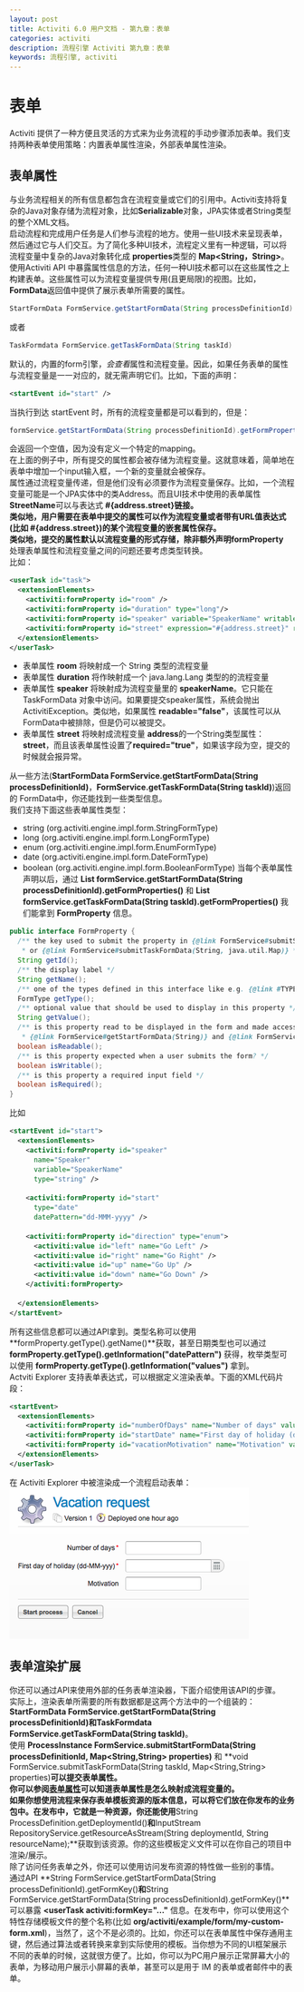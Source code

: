 ```yaml
---
layout: post
title: Activiti 6.0 用户文档 - 第九章：表单
categories: activiti
description: 流程引擎 Activiti 第九章：表单
keywords: 流程引擎, activiti
---
```

# 表单
Activiti 提供了一种方便且灵活的方式来为业务流程的手动步骤添加表单。我们支持两种表单使用策略：内置表单属性渲染，外部表单属性渲染。 

## 表单属性
与业务流程相关的所有信息都包含在流程变量或它们的引用中。Activiti支持将复杂的Java对象存储为流程对象，比如**Serializable**对象，JPA实体或者String类型的整个XML文档。  
启动流程和完成用户任务是人们参与流程的地方。使用一些UI技术来呈现表单，然后通过它与人们交互。为了简化多种UI技术，流程定义里有一种逻辑，可以将流程变量中复杂的Java对象转化成 **properties**类型的 **Map<String，String>**。
使用Activiti API 中暴露属性信息的方法，任何一种UI技术都可以在这些属性之上构建表单。这些属性可以为流程变量提供专用(且更局限)的视图。比如，**FormData**返回值中提供了展示表单所需要的属性。  
```java
StartFormData FormService.getStartFormData(String processDefinitionId)
```
或者
```java
TaskFormdata FormService.getTaskFormData(String taskId)
```
默认的，内置的form引擎，*会查看*属性和流程变量。因此，如果任务表单的属性与流程变量是一一对应的，就无需声明它们。比如，下面的声明：
```xml
<startEvent id="start" />
```
当执行到达 startEvent 时，所有的流程变量都是可以看到的，但是：
```java
formService.getStartFormData(String processDefinitionId).getFormProperties()
```
会返回一个空值，因为没有定义一个特定的mapping。  
在上面的例子中，所有提交的属性都会被存储为流程变量。这就意味着，简单地在表单中增加一个input输入框，一个新的变量就会被保存。  
属性通过流程变量传递，但是他们没有必须要作为流程变量保存。比如，一个流程变量可能是一个JPA实体中的类Address。而且UI技术中使用的表单属性**StreetName**可以与表达式 **#{address.street}**链接。  
类似地，用户需要在表单中提交的属性可以作为流程变量或者带有URL值表达式(比如 **#{address.street}**)的某个流程变量的嵌套属性保存。  
类似地，提交的属性默认以流程变量的形式存储，除非额外声明**formProperty**  
处理表单属性和流程变量之间的问题还要考虑类型转换。  
比如：
```xml
<userTask id="task">
  <extensionElements>
    <activiti:formProperty id="room" />
    <activiti:formProperty id="duration" type="long"/>
    <activiti:formProperty id="speaker" variable="SpeakerName" writable="false" />
    <activiti:formProperty id="street" expression="#{address.street}" required="true" />
  </extensionElements>
</userTask>
```
- 表单属性 **room** 将映射成一个 String 类型的流程变量
- 表单属性 **duration** 将作映射成一个 java.lang.Lang 类型的的流程变量
- 表单属性 **speaker** 将映射成为流程变量里的 **speakerName**。它只能在 TaskFormData 对象中访问。如果要提交speaker属性，系统会抛出ActivitiException。类似地，如果属性 **readable="false"**，该属性可以从FormData中被排除，但是仍可以被提交。
- 表单属性 **street** 将映射成流程变量 **address**的一个String类型属性：**street**，而且该表单属性设置了**required="true"**，如果该字段为空，提交的时候就会报异常。  

从一些方法(**StartFormData FormService.getStartFormData(String processDefinitionId)**，**FormService.getTaskFormData(String taskId)**)返回的 FormData中，你还能找到一些类型信息。  
我们支持下面这些表单属性类型：
- string (org.activiti.engine.impl.form.StringFormType)
- long (org.activiti.engine.impl.form.LongFormType)
- enum (org.activiti.engine.impl.form.EnumFormType)
- date (org.activiti.engine.impl.form.DateFormType)
- boolean (org.activiti.engine.impl.form.BooleanFormType)
当每个表单属性声明以后，通过 **List<FormProperty> formService.getStartFormData(String processDefinitionId).getFormProperties()** 和 **List<FormProperty> formService.getTaskFormData(String taskId).getFormProperties()** 我们能拿到 **FormProperty** 信息。  
```java
public interface FormProperty {
  /** the key used to submit the property in {@link FormService#submitStartFormData(String, java.util.Map)}
   * or {@link FormService#submitTaskFormData(String, java.util.Map)} */
  String getId();
  /** the display label */
  String getName();
  /** one of the types defined in this interface like e.g. {@link #TYPE_STRING} */
  FormType getType();
  /** optional value that should be used to display in this property */
  String getValue();
  /** is this property read to be displayed in the form and made accessible with the methods
   * {@link FormService#getStartFormData(String)} and {@link FormService#getTaskFormData(String)}. */
  boolean isReadable();
  /** is this property expected when a user submits the form? */
  boolean isWritable();
  /** is this property a required input field */
  boolean isRequired();
}
```
比如
```xml
<startEvent id="start">
  <extensionElements>
    <activiti:formProperty id="speaker"
      name="Speaker"
      variable="SpeakerName"
      type="string" />

    <activiti:formProperty id="start"
      type="date"
      datePattern="dd-MMM-yyyy" />

    <activiti:formProperty id="direction" type="enum">
      <activiti:value id="left" name="Go Left" />
      <activiti:value id="right" name="Go Right" />
      <activiti:value id="up" name="Go Up" />
      <activiti:value id="down" name="Go Down" />
    </activiti:formProperty>

  </extensionElements>
</startEvent>
```
所有这些信息都可以通过API拿到。类型名称可以使用**formProperty.getType().getName()**获取，甚至日期类型也可以通过 **formProperty.getType().getInformation("datePattern")** 获得，枚举类型可以使用 **formProperty.getType().getInformation("values")** 拿到。  
Actviti Explorer 支持表单表达式，可以根据定义渲染表单。下面的XML代码片段：
```xml
<startEvent>
  <extensionElements>
    <activiti:formProperty id="numberOfDays" name="Number of days" value="${numberOfDays}" type="long" required="true"/>
    <activiti:formProperty id="startDate" name="First day of holiday (dd-MM-yyy)" value="${startDate}" datePattern="dd-MM-yyyy hh:mm" type="date" required="true" />
    <activiti:formProperty id="vacationMotivation" name="Motivation" value="${vacationMotivation}" type="string" />
  </extensionElements>
</userTask>
```
在 Activiti Explorer 中被渲染成一个流程启动表单：  
![表单浏览器图](/images/activiti/forms.explorer.png)  
## 表单渲染扩展
你还可以通过API来使用外部的任务表单渲染器，下面介绍使用该API的步骤。  
实际上，渲染表单所需要的所有数据都是这两个方法中的一个组装的：**StartFormData FormService.getStartFormData(String processDefinitionId)**和**TaskFormdata FormService.getTaskFormData(String taskId)**。  
使用 **ProcessInstance FormService.submitStartFormData(String processDefinitionId, Map<String,String> properties)** 和 **void FormService.submitTaskFormData(String taskId, Map<String,String> properties)**可以提交表单属性。  
你可以参阅[表单属性](https://www.activiti.org/userguide/index.html#formProperties)可以知道表单属性是怎么映射成流程变量的。  
如果你想使用流程来保存表单模板资源的版本信息，可以将它们放在你发布的业务包中。在发布中，它就是一种资源，你还能使用**String ProcessDefinition.getDeploymentId()**和**InputStream RepositoryService.getResourceAsStream(String deploymentId, String resourceName);**获取到该资源。你的这些模板定义文件可以在你自己的项目中渲染/展示。  
除了访问任务表单之外，你还可以使用访问发布资源的特性做一些别的事情。  
通过API **String FormService.getStartFormData(String processDefinitionId).getFormKey()**和**String FormService.getStartFormData(String processDefinitionId).getFormKey()**可以暴露 **<userTask activiti:formKey="…​"** 信息。在发布中，你可以使用这个特性存储模板文件的整个名称(比如 **org/activiti/example/form/my-custom-form.xml**)，当然了，这个不是必须的。比如，你还可以在表单属性中保存通用主键，然后通过算法或者转换来拿到实际使用的模板。当你想为不同的UI框架展示不同的表单的时候，这就很方便了。比如，你可以为PC用户展示正常屏幕大小的表单，为移动用户展示小屏幕的表单，甚至可以是用于 IM 的表单或者邮件中的表单。